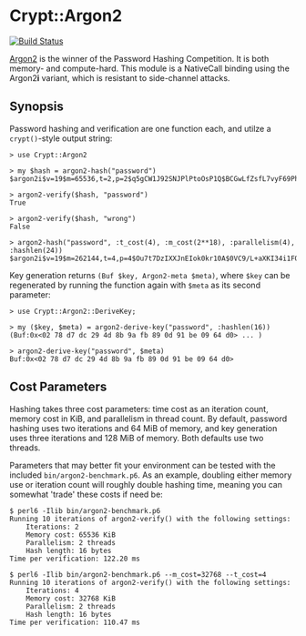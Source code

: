 # Crypt::Argon2
[![Build Status](https://travis-ci.org/skinkade/p6-crypt-argon2.svg?branch=master)](https://travis-ci.org/skinkade/p6-crypt-argon2)

[Argon2](https://github.com/P-H-C/phc-winner-argon2) is the winner of the
Password Hashing Competition. It is both memory- and compute-hard. This module
is a NativeCall binding using the Argon2**i** variant, which is resistant to
side-channel attacks.



## Synopsis
Password hashing and verification are one function each, and utilze a
`crypt()`-style output string:
```
> use Crypt::Argon2

> my $hash = argon2-hash("password")
$argon2i$v=19$m=65536,t=2,p=2$q5gCW1J92SNJPlPtoOsP1Q$BCGwLfZsfL7vyF69PhHsQA

> argon2-verify($hash, "password")
True

> argon2-verify($hash, "wrong")
False

> argon2-hash("password", :t_cost(4), :m_cost(2**18), :parallelism(4), :hashlen(24))
$argon2i$v=19$m=262144,t=4,p=4$Ou7t7DzIXXJnEIok0kr10A$0VC9/L+aXKI34i1FQHla4LxQz30/3G0H
```


Key generation returns `(Buf $key, Argon2-meta $meta)`, where `$key` can be
regenerated by running the function again with `$meta` as its second parameter:
```
> use Crypt::Argon2::DeriveKey;

> my ($key, $meta) = argon2-derive-key("password", :hashlen(16))
(Buf:0x<02 78 d7 dc 29 4d 8b 9a fb 89 0d 91 be 09 64 d0> ... )

> argon2-derive-key("password", $meta)
Buf:0x<02 78 d7 dc 29 4d 8b 9a fb 89 0d 91 be 09 64 d0>
```



## Cost Parameters
Hashing takes three cost parameters: time cost as an iteration count, memory cost
in KiB, and parallelism in thread count. By default, password hashing uses two
iterations and 64 MiB of memory, and key generation uses three iterations and
128 MiB of memory. Both defaults use two threads.

Parameters that may better fit your environment can be tested with the included
`bin/argon2-benchmark.p6`. As an example, doubling either memory use or
iteration count will roughly double hashing time, meaning you can somewhat
'trade' these costs if need be:
```
$ perl6 -Ilib bin/argon2-benchmark.p6
Running 10 iterations of argon2-verify() with the following settings:
    Iterations: 2
    Memory cost: 65536 KiB
    Parallelism: 2 threads
    Hash length: 16 bytes
Time per verification: 122.20 ms

$ perl6 -Ilib bin/argon2-benchmark.p6 --m_cost=32768 --t_cost=4
Running 10 iterations of argon2-verify() with the following settings:
    Iterations: 4
    Memory cost: 32768 KiB
    Parallelism: 2 threads
    Hash length: 16 bytes
Time per verification: 110.47 ms
```
